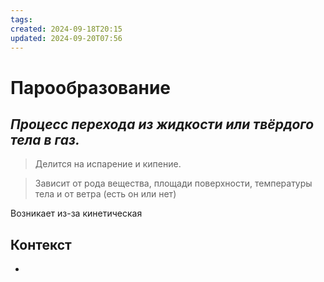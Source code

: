```yaml
---
tags: 
created: 2024-09-18T20:15
updated: 2024-09-20T07:56
---
```

# Парообразование

## ***Процесс перехода из жидкости или твёрдого тела в газ.***

>Делится на испарение и кипение.

>Зависит от рода вещества, площади поверхности, температуры тела и от ветра (есть он или нет)

Возникает из-за кинетическая

## Контекст
- 

